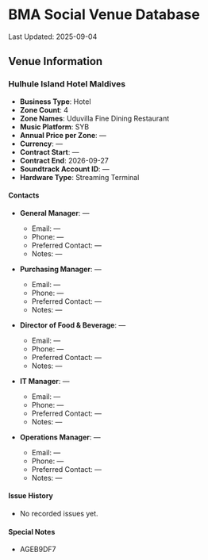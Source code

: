 # BMA Social Venue Database

Last Updated: 2025-09-04

## Venue Information

### Hulhule Island Hotel Maldives
- **Business Type**: Hotel
- **Zone Count**: 4
- **Zone Names**: Uduvilla Fine Dining Restaurant
- **Music Platform**: SYB
- **Annual Price per Zone**: —
- **Currency**: —
- **Contract Start**: —
- **Contract End**: 2026-09-27
- **Soundtrack Account ID**: —
- **Hardware Type**: Streaming Terminal

#### Contacts
- **General Manager**: —
  - Email: —
  - Phone: —
  - Preferred Contact: —
  - Notes: —

- **Purchasing Manager**: —
  - Email: —
  - Phone: —
  - Preferred Contact: —
  - Notes: —

- **Director of Food & Beverage**: —
  - Email: —
  - Phone: —
  - Preferred Contact: —
  - Notes: —

- **IT Manager**: —
  - Email: —
  - Phone: —
  - Preferred Contact: —
  - Notes: —

- **Operations Manager**: —
  - Email: —
  - Phone: —
  - Preferred Contact: —
  - Notes: —

#### Issue History
- No recorded issues yet.

#### Special Notes
- AGEB9DF7
